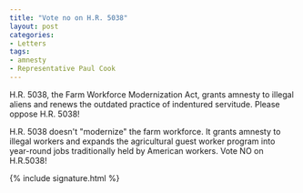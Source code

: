 ```yaml
---
title: "Vote no on H.R. 5038"
layout: post
categories:
- Letters
tags:
- amnesty
- Representative Paul Cook
---
```


H.R. 5038, the Farm Workforce Modernization Act, grants amnesty to illegal aliens and renews the outdated practice of indentured servitude. Please oppose H.R. 5038!

 H.R. 5038 doesn't "modernize" the farm workforce. It grants amnesty to illegal workers and expands the agricultural guest worker program into year-round jobs traditionally held by American workers. Vote NO on H.R.5038!

{% include signature.html %}
